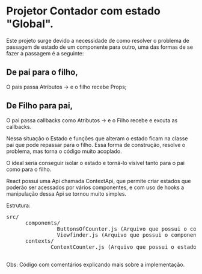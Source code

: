# Projetor Contador com estado "Global".

Este projeto surge devido a necessidade de  como resolver o problema de passagem de estado de um componente para outro, uma das formas de se fazer a passagem é a seguinte:
 ## De pai para o filho,
  O pais passa  Atributos -> e o filho recebe Props;
 ##  De Filho para pai, 
 O pai passa callbacks como Atributos -> e o Filho recebe e excuta as callbacks.

   Nessa situação o Estado e funções que alteram o estado ficam na classe pai que pode repassar para o filho.
   Essa forma de construção, resolve o problema, mas torna o código muito acoplado.

   O ideal seria conseguir isolar o estado e torná-lo visível tanto para o pai como para o filho.

   React possui uma Api chamada ContextApi, que permite criar estados que poderão ser acessados por vários componentes, e com uso de hooks a manipulação dessa Api se tornou muito simples.

Estrutura:
  <pre>src/
      components/
                ButtonsOfCounter.js (Arquivo que possui o componente que  manipula o estado)
                Viewfinder.js (Arquivo que possui o componente que exibe o estado)
      contexts/
              ContextCounter.js (Arquivo que possui o estado global)
  </pre>

Obs: Código com comentários explicando mais sobre a implementação.

